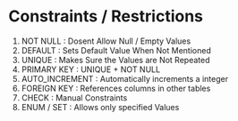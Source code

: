 # Constraints / Restrictions 

1. NOT NULL : Dosent Allow Null / Empty Values
2. DEFAULT : Sets Default Value When Not Mentioned
3. UNIQUE : Makes Sure the Values are Not Repeated
4. PRIMARY KEY : UNIQUE + NOT NULL
5. AUTO_INCREMENT : Automatically increments a integer
6. FOREIGN KEY : References columns in other tables
7. CHECK : Manual Constraints
8. ENUM / SET : Allows only specified Values

